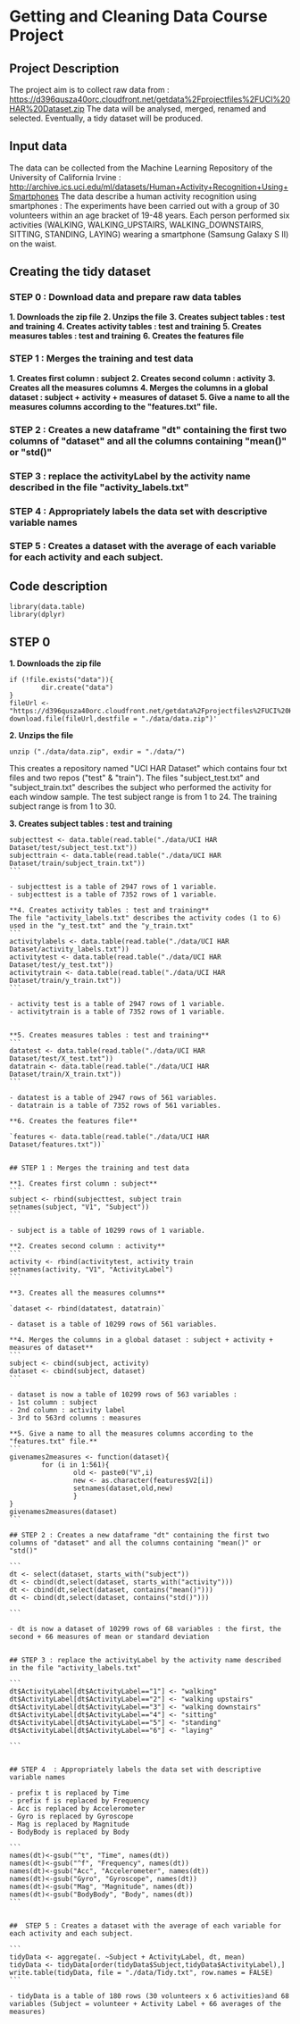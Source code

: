 # Getting and Cleaning Data Course Project 

## Project Description
The project aim is to collect raw data from : https://d396qusza40orc.cloudfront.net/getdata%2Fprojectfiles%2FUCI%20HAR%20Dataset.zip
The data will be analysed, merged, renamed and selected.
Eventually, a tidy dataset will be produced.

## Input data
The data can be collected from the Machine Learning Repository of the University of California Irvine :
http://archive.ics.uci.edu/ml/datasets/Human+Activity+Recognition+Using+Smartphones
The data describe a human activity recognition using smartphones : The experiments have been carried out with a group of 30 volunteers within an age bracket of 19-48 years. Each person performed six activities (WALKING, WALKING_UPSTAIRS, WALKING_DOWNSTAIRS, SITTING, STANDING, LAYING) wearing a smartphone (Samsung Galaxy S II) on the waist.

## Creating the tidy dataset

### STEP 0 : Download data and prepare raw data tables
**1. Downloads the zip file**
**2. Unzips the file**
**3. Creates subject tables : test and training**
**4. Creates activity tables : test and training**
**5. Creates measures tables : test and training**
**6. Creates the features file**

### STEP 1 : Merges the training and test data
**1. Creates first column : subject**
**2. Creates second column : activity**
**3. Creates all the measures columns**
**4. Merges the columns in a global dataset : subject + activity + measures of dataset**
**5. Give a name to all the measures columns according to the "features.txt" file.**

### STEP 2 : Creates a new dataframe "dt" containing the first two columns of "dataset" and all the columns containing "mean()" or "std()"

### STEP 3 : replace the activityLabel by the activity name described in the file "activity_labels.txt"

### STEP 4  : Appropriately labels the data set with descriptive variable names

###  STEP 5 : Creates a dataset with the average of each variable for each activity and each subject. 

## Code description
```
library(data.table)
library(dplyr)
```

## STEP 0

**1. Downloads the zip file**
```
if (!file.exists("data")){
        dir.create("data")
}
fileUrl <- "https://d396qusza40orc.cloudfront.net/getdata%2Fprojectfiles%2FUCI%20HAR%20Dataset.zip"
download.file(fileUrl,destfile = "./data/data.zip")'
```

**2. Unzips the file**

`unzip ("./data/data.zip", exdir = "./data/")`

This creates a repository named "UCI HAR Dataset" which contains four txt files and two repos ("test" & "train"). The files "subject_test.txt" and "subject_train.txt" describes the subject who performed the activity for each window sample. The test subject range is from 1 to 24. The training subject range is from 1 to 30.

**3. Creates subject tables : test and training**
````
subjecttest <- data.table(read.table("./data/UCI HAR Dataset/test/subject_test.txt"))
subjecttrain <- data.table(read.table("./data/UCI HAR Dataset/train/subject_train.txt"))
```

- subjecttest is a table of 2947 rows of 1 variable.
- subjecttest is a table of 7352 rows of 1 variable.

**4. Creates activity tables : test and training**
The file "activity_labels.txt" describes the activity codes (1 to 6) used in the "y_test.txt" and the "y_train.txt"
```
activitylabels <- data.table(read.table("./data/UCI HAR Dataset/activity_labels.txt"))
activitytest <- data.table(read.table("./data/UCI HAR Dataset/test/y_test.txt"))
activitytrain <- data.table(read.table("./data/UCI HAR Dataset/train/y_train.txt"))
```

- activity test is a table of 2947 rows of 1 variable.
- activitytrain is a table of 7352 rows of 1 variable.


**5. Creates measures tables : test and training**
```
datatest <- data.table(read.table("./data/UCI HAR Dataset/test/X_test.txt"))
datatrain <- data.table(read.table("./data/UCI HAR Dataset/train/X_train.txt"))
```

- datatest is a table of 2947 rows of 561 variables.
- datatrain is a table of 7352 rows of 561 variables.

**6. Creates the features file**

`features <- data.table(read.table("./data/UCI HAR Dataset/features.txt"))`


## STEP 1 : Merges the training and test data

**1. Creates first column : subject**
```
subject <- rbind(subjecttest, subject train
setnames(subject, "V1", "Subject"))
```

- subject is a table of 10299 rows of 1 variable.

**2. Creates second column : activity**
```
activity <- rbind(activitytest, activity train
setnames(activity, "V1", "ActivityLabel")
```

**3. Creates all the measures columns**

`dataset <- rbind(datatest, datatrain)`

- dataset is a table of 10299 rows of 561 variables.

**4. Merges the columns in a global dataset : subject + activity + measures of dataset**
```
subject <- cbind(subject, activity)
dataset <- cbind(subject, dataset)
```

- dataset is now a table of 10299 rows of 563 variables : 
- 1st column : subject
- 2nd column : activity label
- 3rd to 563rd columns : measures

**5. Give a name to all the measures columns according to the "features.txt" file.**
```
givenames2measures <- function(dataset){
        for (i in 1:561){
                old <- paste0("V",i)
                new <- as.character(features$V2[i])
                setnames(dataset,old,new)   
                }
}
givenames2measures(dataset)
```

## STEP 2 : Creates a new dataframe "dt" containing the first two columns of "dataset" and all the columns containing "mean()" or "std()"

```
dt <- select(dataset, starts_with("subject"))
dt <- cbind(dt,select(dataset, starts_with("activity")))
dt <- cbind(dt,select(dataset, contains("mean()")))
dt <- cbind(dt,select(dataset, contains("std()")))

```

- dt is now a dataset of 10299 rows of 68 variables : the first, the second + 66 measures of mean or standard deviation


## STEP 3 : replace the activityLabel by the activity name described in the file "activity_labels.txt"

```
dt$ActivityLabel[dt$ActivityLabel=="1"] <- "walking"
dt$ActivityLabel[dt$ActivityLabel=="2"] <- "walking upstairs"
dt$ActivityLabel[dt$ActivityLabel=="3"] <- "walking downstairs"
dt$ActivityLabel[dt$ActivityLabel=="4"] <- "sitting"
dt$ActivityLabel[dt$ActivityLabel=="5"] <- "standing"
dt$ActivityLabel[dt$ActivityLabel=="6"] <- "laying"

```


## STEP 4  : Appropriately labels the data set with descriptive variable names

- prefix t is replaced by Time
- prefix f is replaced by Frequency
- Acc is replaced by Accelerometer
- Gyro is replaced by Gyroscope
- Mag is replaced by Magnitude
- BodyBody is replaced by Body

```
names(dt)<-gsub("^t", "Time", names(dt))
names(dt)<-gsub("^f", "Frequency", names(dt))
names(dt)<-gsub("Acc", "Accelerometer", names(dt))
names(dt)<-gsub("Gyro", "Gyroscope", names(dt))
names(dt)<-gsub("Mag", "Magnitude", names(dt))
names(dt)<-gsub("BodyBody", "Body", names(dt))
```


##  STEP 5 : Creates a dataset with the average of each variable for each activity and each subject.                         

```
tidyData <- aggregate(. ~Subject + ActivityLabel, dt, mean)
tidyData <- tidyData[order(tidyData$Subject,tidyData$ActivityLabel),]
write.table(tidyData, file = "./data/Tidy.txt", row.names = FALSE)
```

- tidyData is a table of 180 rows (30 volunteers x 6 activities)and 68 variables (Subject = volunteer + Activity Label + 66 averages of the measures)
